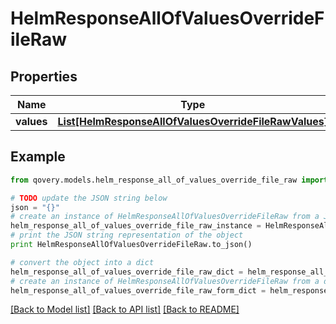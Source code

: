 # HelmResponseAllOfValuesOverrideFileRaw


## Properties
Name | Type | Description | Notes
------------ | ------------- | ------------- | -------------
**values** | [**List[HelmResponseAllOfValuesOverrideFileRawValues]**](HelmResponseAllOfValuesOverrideFileRawValues.md) |  | 

## Example

```python
from qovery.models.helm_response_all_of_values_override_file_raw import HelmResponseAllOfValuesOverrideFileRaw

# TODO update the JSON string below
json = "{}"
# create an instance of HelmResponseAllOfValuesOverrideFileRaw from a JSON string
helm_response_all_of_values_override_file_raw_instance = HelmResponseAllOfValuesOverrideFileRaw.from_json(json)
# print the JSON string representation of the object
print HelmResponseAllOfValuesOverrideFileRaw.to_json()

# convert the object into a dict
helm_response_all_of_values_override_file_raw_dict = helm_response_all_of_values_override_file_raw_instance.to_dict()
# create an instance of HelmResponseAllOfValuesOverrideFileRaw from a dict
helm_response_all_of_values_override_file_raw_form_dict = helm_response_all_of_values_override_file_raw.from_dict(helm_response_all_of_values_override_file_raw_dict)
```
[[Back to Model list]](../README.md#documentation-for-models) [[Back to API list]](../README.md#documentation-for-api-endpoints) [[Back to README]](../README.md)


